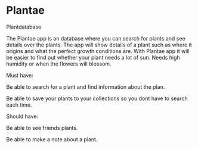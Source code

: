 # Plantae
Plantdatabase

The Plantae app is an database where you can search for plants and see details over the plants. 
The app will show details of a plant such as where it origins and what the perfect growth conditions are.
With Plantae app it will be easier to find out whether your plant needs a lot of sun. Needs high humidity or when the flowers will blossom.


Must have:

Be able to search for a plant and find information about the plan.

Be able to save your plants to your collections so you dont have to search each time.

Should have:

Be able to see friends plants.

Be able to make a note about a plant.

